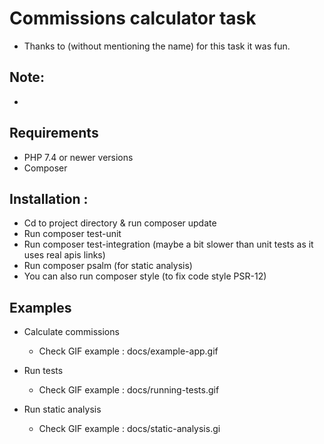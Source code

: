 # Commissions calculator task
 - Thanks to (without mentioning the name) for this task it was fun.

## Note:
 -
## Requirements
 - PHP 7.4 or newer versions
 - Composer

## Installation :
 - Cd to project directory & run composer update
 - Run composer test-unit
 - Run composer test-integration (maybe a bit slower than unit tests as it uses real apis links)
 - Run composer psalm (for static analysis)
 - You can also run composer style (to fix code style PSR-12)

## Examples
 - Calculate commissions
    - Check GIF example : docs/example-app.gif

 - Run tests
   - Check GIF example : docs/running-tests.gif

- Run static analysis
   - Check GIF example : docs/static-analysis.gi

